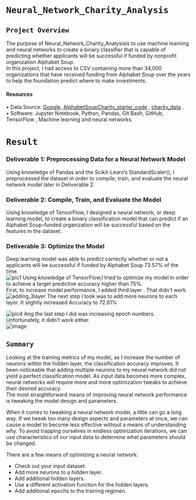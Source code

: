 # `Neural_Network_Charity_Analysis` <br/>

## `Project Overview ` <br/>
The purpose of Neural_Network_Charity_Analysisis to use machine learning and neural networks to create a binary classifier that is capable of predicting whether applicants will be successful if funded by nonprofit organization Alphabet Soup. <br/>
In this project, I had  access to CSV containing more than 34,000 organizations that have received funding from Alphabet Soup over the years to help the foundation predict where to make investments. <br/>
#### Resources <br/>
• Data Source: [Google](https://www.google.com/), [AlphabetSoupCharity_starter_code](https://github.com/Valeriia161/Neural_Network_Charity_Analysis/blob/main/AlphabetSoupCharity_starter_code.ipynb) , [charity_data](https://raw.githubusercontent.com/Valeriia161/Neural_Network_Charity_Analysis/main/charity_data.csv) .<br/> 
• Software: Jupyter Notebook, Python, Pandas, Git Bash, GitHub, TensorFlow , Machine learning and neural networks. <br/>

# `Result ` <br/>
### Deliverable 1: Preprocessing Data for a Neural Network Model <br/>
Using knowledge of Pandas and the Scikit-Learn’s StandardScaler(), I preprocessed the dataset in order to compile, train, and evaluate the neural network model later in Deliverable 2. <br/>

### Deliverable 2: Compile, Train, and Evaluate the Model <br/>
Using knowledge of TensorFlow, I designed a neural network, or deep learning model, to create a binary classification model that can predict if an Alphabet Soup–funded organization will be successful based on the features in the dataset. <br/>
### Deliverable 3: Optimize the Model <br/>
Deep learning model was able to predict correctly whether or not a applicants will be successful if funded by Alphabet Soup 72.57% of the time. <br/>
![pic1](https://user-images.githubusercontent.com/110998103/207823939-cabb4093-f59e-4d7d-b232-2ce550361f66.png)
Using knowledge of TensorFlow,I tried to optimize my model in order to achieve a target predictive accuracy higher than 75%. <br/>
First, to increase model performance, I added third layer  . That didn't work. <br/>
![adding_3layer](https://user-images.githubusercontent.com/110998103/207823534-8a052597-a891-4d83-97fc-86099134ddb6.png)
The next step I took was to add more neurons to each layer. It slightly increased Accuracy to 72.61% <br/>

![pic4](https://user-images.githubusercontent.com/110998103/207823234-7db3df35-0960-436a-abb5-b3495e6611ea.png)
Ang the last step I did was increasing epoch numbers. Unfortunately, it didn't work either. <br/>
![image](https://user-images.githubusercontent.com/110998103/207825105-a2ea7ca9-62b8-45c0-8f42-bb6c144b383b.png)

##  `Summary` <br/>
Looking at the training metrics of my model, as I increase the number of neurons within the hidden layer, the classification accuracy improves. It been noticeable that adding multiple neurons to my neural network did not yield a perfect classification model. As input data becomes more complex, neural networks will require more and more optimization tweaks to achieve their desired accuracy. <br/>
The most straightforward means of improving neural network performance is tweaking the model design and parameters. <br/>

When it comes to tweaking a neural network model, a little can go a long way. If we tweak too many design aspects and parameters at once, we can cause a model to become less effective without a means of understanding why. To avoid trapping ourselves in endless optimization iterations, we can use characteristics of our input data to determine what parameters should be changed. <br/>

There are a few means of optimizing a neural network: <br/>

-	Check out your input dataset. <br/>
-	Add more neurons to a hidden layer. <br/>
-	Add additional hidden layers. <br/>
-	Use a different activation function for the hidden layers. <br/>
-	Add additional epochs to the training regimen. <br/>
